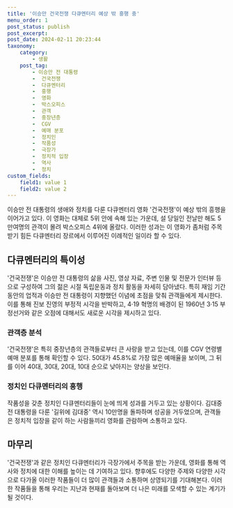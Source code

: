 ```yaml
---
title: '이승만 건국전쟁 다큐멘터리 예상 밖 흥행 중'
menu_order: 1
post_status: publish
post_excerpt: 
post_date: 2024-02-11 20:23:44
taxonomy:
    category:
        - 생활
    post_tag:
        - 이승만 전 대통령
        -  건국전쟁
        -  다큐멘터리
        -  흥행
        -  영화
        -  박스오피스
        -  관객
        -  중장년층
        -  CGV
        -  예매 분포
        -  정치인
        -  작품성
        -  극장가
        -  정치적 입장
        -  역사
        -  정치
custom_fields:
    field1: value 1
    field2: value 2
---
```


이승만 전 대통령의 생애와 정치를 다룬 다큐멘터리 영화 '건국전쟁'이 예상 밖의 흥행을 이어가고 있다. 이 영화는 대체로 5위 안에 속해 있는 가운데, 설 당일인 전날만 해도 5만여명의 관객이 몰려 박스오피스 4위에 올랐다. 이러한 성과는 이 영화가 좀처럼 주목받기 힘든 다큐멘터리 장르에서 이루어진 이례적인 일이라 할 수 있다.
## 다큐멘터리의 특이성
'건국전쟁'은 이승만 전 대통령의 삶을 사진, 영상 자료, 주변 인물 및 전문가 인터뷰 등으로 구성하여 그의 젊은 시절 독립운동과 정치 활동을 자세히 담아냈다. 특히 재임 기간 동안의 업적과 이승만 전 대통령이 지향했던 이념에 초점을 맞춰 관객들에게 제시한다. 이를 통해 진보 진영의 부정적 시각을 반박하고, 4·19 혁명의 배경이 된 1960년 3·15 부정선거와 같은 오점에 대해서도 새로운 시각을 제시하고 있다.
### 관객층 분석
'건국전쟁'은 특히 중장년층의 관객들로부터 큰 사랑을 받고 있는데, 이를 CGV 연령별 예매 분포를 통해 확인할 수 있다. 50대가 45.8%로 가장 많은 예매율을 보이며, 그 뒤를 이어 40대, 30대, 20대, 10대 순으로 낮아지는 양상을 보인다.
### 정치인 다큐멘터리의 흥행
작품성을 갖춘 정치인 다큐멘터리들이 눈에 띄게 성과를 거두고 있는 상황이다. 김대중 전 대통령을 다룬 '길위에 김대중' 역시 10만명을 돌파하며 성공을 거두었으며, 관객들은 정치적 입장을 같이 하는 사람들끼리 영화를 관람하며 소통하고 있다.
## 마무리
'건국전쟁'과 같은 정치인 다큐멘터리가 극장가에서 주목을 받는 가운데, 영화를 통해 역사와 정치에 대한 이해를 높이는 데 기여하고 있다. 향후에도 다양한 주제와 다양한 시각으로 다가올 이러한 작품들이 더 많이 관객들과 소통하며 상영되기를 기대해본다. 이러한 작품들을 통해 우리는 지난과 현재를 돌아보며 더 나은 미래를 모색할 수 있는 계기가 될 것이다.
